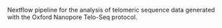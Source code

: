 Nextflow pipeline for the analysis of telomeric sequence data generated with the Oxford Nanopore Telo-Seq protocol.